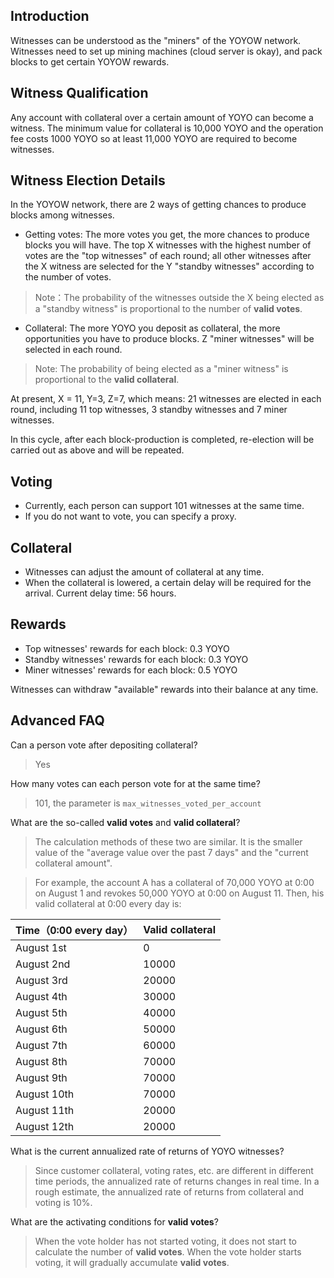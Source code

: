 
## Introduction

Witnesses can be understood as the "miners" of the YOYOW network. Witnesses need to set up mining machines (cloud server is okay), and pack blocks to get certain YOYOW rewards.

## Witness Qualification

Any account with collateral over a certain amount of YOYO can become a witness. The minimum value for collateral is 10,000 YOYO and the operation fee costs 1000 YOYO so at least 11,000 YOYO are required to become witnesses.


## Witness Election Details

In the YOYOW network, there are 2 ways of getting chances to produce blocks among witnesses.

* Getting votes: The more votes you get, the more chances to produce blocks you will have. The top X witnesses with the highest number of votes are the "top witnesses" of each round; all other witnesses after the X witness are selected for the Y  "standby witnesses" according to the number of votes.

> Note：The probability of the witnesses outside the X being elected as a "standby witness" is proportional to the number of **valid votes**.

* Collateral: The more YOYO you deposit as collateral, the more opportunities you have to produce blocks. Z "miner witnesses" will be selected in each round.

> Note: The probability of being elected as a "miner witness" is proportional to the **valid collateral**.

At present, X = 11, Y=3, Z=7, which means: 21 witnesses are elected in each round, including 11 top witnesses, 3 standby witnesses and 7 miner witnesses.

In this cycle, after each block-production is completed, re-election will be carried out as above and will be repeated.

## Voting
* Currently, each person can support 101 witnesses at the same time.
* If you do not want to vote, you can specify a proxy.

## Collateral
* Witnesses can adjust the amount of collateral at any time.
* When the collateral is lowered, a certain delay will be required for the arrival. Current delay time: 56 hours.


## Rewards
* Top witnesses' rewards for each block: 0.3 YOYO
* Standby witnesses' rewards for each block: 0.3 YOYO
* Miner witnesses' rewards for each block: 0.5 YOYO

Witnesses can withdraw "available" rewards into their balance at any time.

## Advanced FAQ
Can a person vote after depositing collateral?
> Yes

How many votes can each person vote for at the same time?
> 101, the parameter is `max_witnesses_voted_per_account`

What are the so-called **valid votes** and **valid collateral**?
> The calculation methods of these two are similar. It is the smaller value of the "average value over the past 7 days" and the "current collateral amount".

> For example, the account A has a collateral of 70,000 YOYO at 0:00 on August 1 and revokes 50,000 YOYO at 0:00 on August 11. Then, his valid collateral at 0:00 every day is:

Time（0:00 every day） | Valid collateral  |
-----------|-------|
August 1st | 0    |
August 2nd | 10000|
August 3rd | 20000|
August 4th | 30000|
August 5th | 40000|
August 6th | 50000|
August 7th | 60000|
August 8th | 70000|
August 9th | 70000|
August 10th | 70000|
August 11th | 20000|
August 12th | 20000|

What is the current annualized rate of returns of YOYO witnesses?
> Since customer collateral, voting rates, etc. are different in different time periods, the annualized rate of returns changes in real time. In a rough estimate, the annualized rate of returns from collateral and voting is 10%.

What are the activating conditions for **valid votes**?
> When the vote holder has not started voting, it does not start to calculate the number of **valid votes**. When the vote holder starts voting, it will gradually accumulate **valid votes**.
